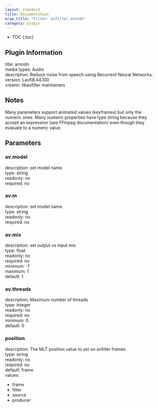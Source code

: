 ```yaml
---
layout: standard
title: Documentation
wrap_title: "Filter: avfilter.arnndn"
category: plugin
---
```

* TOC
{:toc}

## Plugin Information

title: arnndn  
media types:
Audio  
description: Reduce noise from speech using Recurrent Neural Networks.  
version: Lavfi8.44.100  
creator: libavfilter maintainers  

## Notes

Many parameters support animated values (keyframes) but only the numeric ones. Many numeric properties have type string because they accept an expression (see FFmpeg documentation) even though they evaluate to a numeric value.

## Parameters

### av.model

  
description:
set model name  
type: string  
readonly: no  
required: no  

### av.m

  
description:
set model name  
type: string  
readonly: no  
required: no  

### av.mix

  
description:
set output vs input mix  
type: float  
readonly: no  
required: no  
minimum: -1  
maximum: 1  
default: 1  

### av.threads

  
description:
Maximum number of threads  
type: integer  
readonly: no  
required: no  
minimum: 0  
default: 0  

### position

  
description:
The MLT position value to set on avfilter frames  
type: string  
readonly: no  
required: no  
default: frame  
values:  

* frame
* filter
* source
* producer

